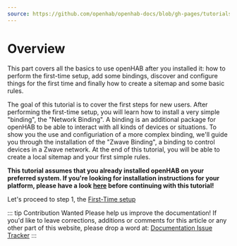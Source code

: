 ```yaml
---
source: https://github.com/openhab/openhab-docs/blob/gh-pages/tutorials/beginner/index.md
---
```



# Overview

This part covers all the basics to use openHAB after you installed it: how to perform the first-time setup, add some bindings, discover and configure things for the first time and finally how to create a sitemap and some basic rules.

The goal of this tutorial is to cover the first steps for new users.
After performing the first-time setup, you will learn how to install a very simple "binding", the "Network Binding".
A binding is an additional package for openHAB to be able to interact with all kinds of devices or situations.
To show you the use and configuriation of a more complex binding, we'll guide you through the installation of the "Zwave Binding", a binding to control devices in a Zwave network.
At the end of this tutorial, you will be able to create a local sitemap and your first simple rules.

**This tutorial assumes that you already installed openHAB on your preferred system.
If you're looking for installation instructions for your platform, please have a look [here](/docs/installation/index.html) before continuing with this tutorial!**

Let's proceed to step 1, the [First-Time setup](/docs/tutorial/1sttimesetup.html)

::: tip Contribution Wanted
Please help us improve the documentation! 
If you'd like to leave corrections, additions or comments for this article or any other part of this website, please drop a word at:
[Documentation Issue Tracker](https://github.com/openhab/openhab-docs/issues)
:::

<DocPreviousVersions/>
<EditPageLink/>
